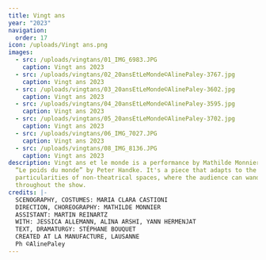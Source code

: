 ```yaml
---
title: Vingt ans
year: "2023"
navigation:
  order: 17
icon: /uploads/Vingt ans.png
images:
  - src: /uploads/vingtans/01_IMG_6983.JPG
    caption: Vingt ans 2023
  - src: /uploads/vingtans/02_20ansEtLeMonde©AlinePaley-3767.jpg
    caption: Vingt ans 2023
  - src: /uploads/vingtans/03_20ansEtLeMonde©AlinePaley-3602.jpg
    caption: Vingt ans 2023
  - src: /uploads/vingtans/04_20ansEtLeMonde©AlinePaley-3595.jpg
    caption: Vingt ans 2023
  - src: /uploads/vingtans/05_20ansEtLeMonde©AlinePaley-3702.jpg
    caption: Vingt ans 2023
  - src: /uploads/vingtans/06_IMG_7027.JPG
    caption: Vingt ans 2023
  - src: /uploads/vingtans/08_IMG_8136.JPG
    caption: Vingt ans 2023
description: Vingt ans et le monde is a performance by Mathilde Monnier based on
  “Le poids du monde” by Peter Handke. It's a piece that adapts to the
  particularities of non-theatrical spaces, where the audience can wander
  throughout the show.
credits: |-
  SCENOGRAPHY, COSTUMES: MARIA CLARA CASTIONI
  DIRECTION, CHOREOGRAPHY: MATHILDE MONNIER
  ASSISTANT: MARTIN REINARTZ
  WITH: JESSICA ALLEMANN, ALINA ARSHI, YANN HERMENJAT
  TEXT, DRAMATURGY: STÉPHANE BOUQUET
  CREATED AT LA MANUFACTURE, LAUSANNE
  Ph ©AlinePaley
---
```

